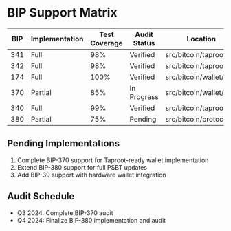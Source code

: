 # BIP Support Matrix

| BIP | Implementation | Test Coverage | Audit Status | Location |
|-----|----------------|---------------|--------------|----------|
| 341 | Full | 98% | Verified | src/bitcoin/taproot/ |
| 342 | Full | 98% | Verified | src/bitcoin/taproot/ |
| 174 | Full | 100% | Verified | src/bitcoin/wallet/ |
| 370 | Partial | 85% | In Progress | src/bitcoin/wallet/ |
| 340 | Full | 99% | Verified | src/bitcoin/taproot/ | 
| 380 | Partial | 75% | Pending | src/bitcoin/protocol.rs |

## Pending Implementations

1. Complete BIP-370 support for Taproot-ready wallet implementation
2. Extend BIP-380 support for full PSBT updates
3. Add BIP-39 support with hardware wallet integration

## Audit Schedule

- Q3 2024: Complete BIP-370 audit
- Q4 2024: Finalize BIP-380 implementation and audit 